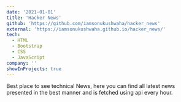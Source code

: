 ```yaml
---
date: '2021-01-01'
title: 'Hacker News'
github: 'https://github.com/iamsonukushwaha/hacker_news'
external: 'https://iamsonukushwaha.github.io/hacker_news/'
tech:
  - HTML
  - Bootstrap
  - CSS
  - JavaScript
company: ''
showInProjects: true
---
```


Best place to see technical News, here you can find all latest news presented in the best manner and is fetched using api every hour.
